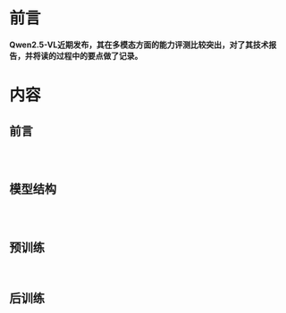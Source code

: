 # 前言



**Qwen2.5-VL近期发布，其在多模态方面的能力评测比较突出，对了其技术报告，并将读的过程中的要点做了记录。**




# 内容



##  前言




![]()




![]()



![]()



## 模型结构





![]()




![]()



![]()



##  预训练 




![]()




![]()



## 后训练




![]()



